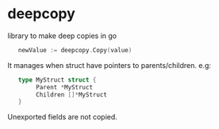 # deepcopy
library to make deep copies in go

```Go
   newValue := deepcopy.Copy(value)
```

It manages when struct have pointers to parents/children. e.g:
```Go
   type MyStruct struct {
        Parent *MyStruct
        Children []*MyStruct
   }
```

Unexported fields are not copied.
